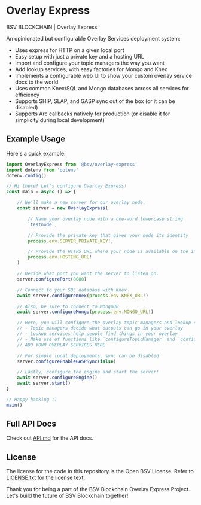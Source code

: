 # Overlay Express

BSV BLOCKCHAIN | Overlay Express

An opinionated but configurable Overlay Services deployment system:
- Uses express for HTTP on a given local port
- Easy setup with just a private key and a hosting URL
- Import and configure your topic managers the way you want
- Add lookup services, with easy factories for Mongo and Knex
- Implements a configurable web UI to show your custom overlay service docs to the world
- Uses common Knex/SQL and Mongo databases across all services for efficiency
- Supports SHIP, SLAP, and GASP sync out of the box (or it can be disabled)
- Supports Arc callbacks natively for production (or disable it for simplicity during local development)

## Example Usage

Here's a quick example:

```typescript
import OverlayExpress from '@bsv/overlay-express'
import dotenv from 'dotenv'
dotenv.config()

// Hi there! Let's configure Overlay Express!
const main = async () => {

    // We'll make a new server for our overlay node.
    const server = new OverlayExpress(

        // Name your overlay node with a one-word lowercase string
        `testnode`,

        // Provide the private key that gives your node its identity
        process.env.SERVER_PRIVATE_KEY!,

        // Provide the HTTPS URL where your node is available on the internet
        process.env.HOSTING_URL!
    )

    // Decide what port you want the server to listen on.
    server.configurePort(8080)

    // Connect to your SQL database with Knex
    await server.configureKnex(process.env.KNEX_URL!)

    // Also, be sure to connect to MongoDB
    await server.configureMongo(process.env.MONGO_URL!)

    // Here, you will configure the overlay topic managers and lookup services you want.
    // - Topic managers decide what outputs can go in your overlay
    // - Lookup services help people find things in your overlay
    // - Make use of functions like `configureTopicManager` and `configureLookupServiceWithMongo`
    // ADD YOUR OVERLAY SERVICES HERE

    // For simple local deployments, sync can be disabled.
    server.configureEnableGASPSync(false)

    // Lastly, configure the engine and start the server!
    await server.configureEngine()
    await server.start()
}

// Happy hacking :)
main()
```

## Full API Docs

Check out [API.md](./API.md) for the API docs.

## License

The license for the code in this repository is the Open BSV License. Refer to [LICENSE.txt](./LICENSE.txt) for the license text.

Thank you for being a part of the BSV Blockchain Overlay Express Project. Let's build the future of BSV Blockchain together!
